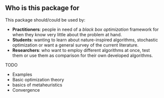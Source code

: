 ## Who is this package for

This package should/could be used by:

- **Practitioners**: people in need of a _black box optimization_ framework
  for when they know very little about the problem at hand.
- **Students**: wanting to learn about nature-inspired algorithms, stochastic optimization
  or want a general survey of the current literature.
- **Researchers**: who want to employ different algorithms at once, test them or use them
  as comparison for their own developed algorithms.

TODO
- Examples
- Basic optimization theory
- basics of metaheuristics
- Convergence
